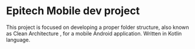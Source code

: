 # Epitech Mobile dev project

This project is focused on developing a proper folder structure, also known as Clean Architecture , for a mobile Android application. Written in Kotlin language.
